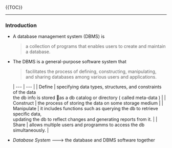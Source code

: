 {{TOC}}

----------- 


### Introduction

- A database management system (DBMS) is 
    > a collection of programs that enables users to create and maintain a database.

- The DBMS is a general-purpose software system that 
    > facilitates the process of defining, constructing, manipulating, <br>and sharing databases among various users and applications.
    
    | --- | --- | 
    | Define | specifying data types, structures, and constraints of the data<br>the db info is stored as a db catalog or directory ( called meta-data ) |
    | Construct | the process of storing the data on some storage medium |
    | Manipulate | it includes functions such as querying the db to retrieve specific data,<br>updating the db to reflect changes and generating reports from it. |
    | Share | allows multiple users and programms to access the db simultaneously. |


- *Database System* ---> the database and DBMS software together 



